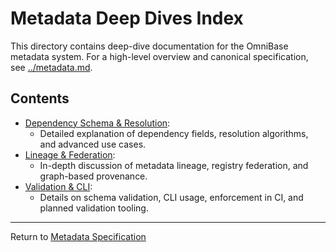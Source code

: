 <!-- === OmniNode:Metadata ===
metadata_version: 0.1.0
protocol_version: 1.1.0
owner: OmniNode Team
copyright: OmniNode Team
schema_version: 1.1.0
name: index.md
version: 1.0.0
uuid: a8c98334-ac7f-42e5-a010-aa8187001dc4
author: OmniNode Team
created_at: 2025-05-22T17:18:16.684723
last_modified_at: 2025-05-22T21:19:13.484214
description: Stamped by ONEX
state_contract: state_contract://default
lifecycle: active
hash: 9687e416bf844f55854cd11afe2bbe4df24f4c826a5853ae8b079669d18a85d1
entrypoint: python@index.md
runtime_language_hint: python>=3.11
namespace: onex.stamped.index
meta_type: tool
<!-- === /OmniNode:Metadata === -->


# Metadata Deep Dives Index

This directory contains deep-dive documentation for the OmniBase metadata system. For a high-level overview and canonical specification, see [../metadata.md](../metadata.md).

## Contents

- [Dependency Schema & Resolution](dependency.md):
  - Detailed explanation of dependency fields, resolution algorithms, and advanced use cases.
- [Lineage & Federation](lineage.md):
  - In-depth discussion of metadata lineage, registry federation, and graph-based provenance.
- [Validation & CLI](validation.md):
  - Details on schema validation, CLI usage, enforcement in CI, and planned validation tooling.

---

Return to [Metadata Specification](../metadata.md)
